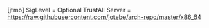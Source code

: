 [jtmb]
SigLevel = Optional TrustAll
Server = https://raw.githubusercontent.com/jotebe/arch-repo/master/x86_64